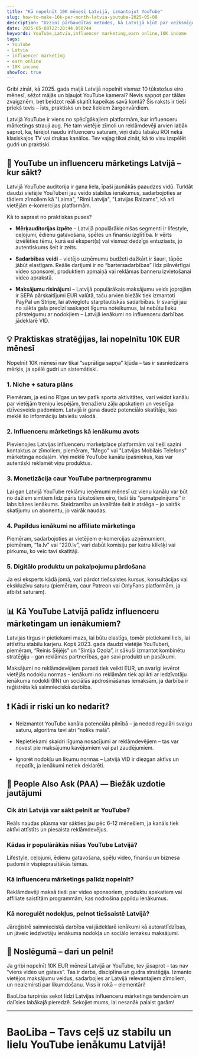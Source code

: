 ```yaml
---
title: "Kā nopelnīt 10K mēnesī Latvijā, izmantojot YouTube"
slug: how-to-make-10k-per-month-latvia-youtube-2025-05-08
description: "Uzzini pārbaudītas metodes, kā Latvijā kļūt par veiksmīgu YouTube influenceri un nopelnīt vismaz 10K EUR mēnesī ar influenceru mārketingu, efektīvu satura stratēģiju un vietējo maksājumu risinājumu izmantošanu."
date: 2025-05-08T22:20:44.050744
keywords: YouTube,Latvia,influencer marketing,earn online,10K income
tags:
- YouTube
- Latvia
- influencer marketing
- earn online
- 10K income
showToc: true
---
```


Gribi zināt, kā 2025. gada maijā Latvijā nopelnīt vismaz 10 tūkstošus eiro mēnesī, sēžot mājās un bļaujot YouTube kamerai? Nevis sapņot par tālām zvaigznēm, bet beidzot reāli skaitīt kapeikas savā kontā? Šis raksts ir tieši priekš tevis – īsts, praktisks un bez liekiem žargonvārdiem.

Latvijā YouTube ir viens no spēcīgākajiem platformām, kur influenceru mārketings strauji aug. Pie tam vietējie zīmoli un reklāmdevēji arvien labāk saprot, ka, tērējot naudu influenceru saturam, viņi dabū labāku ROI nekā klasiskajos TV vai drukas kanālos. Tev vajag tikai zināt, kā to visu izspēlēt gudri un praktiski.

## 📢 YouTube un influenceru mārketings Latvijā – kur sākt?

Latvijā YouTube auditorija ir gana liela, īpaši jaunākās paaudzes vidū. Turklāt daudzi vietējie YouTuberi jau veido stabilus ienākumus, sadarbojoties ar tādiem zīmoliem kā "Laima", "Rimi Latvija", "Latvijas Balzams", kā arī vietējām e-komercijas platformām.

Kā to saprast no praktiskas puses?

- **Mērķauditorijas izpēte** – Latvijā populārākie nišas segmenti ir lifestyle, ceļojumi, ēdienu gatavošana, spēles un finanšu izglītība. Ir vērts izvēlēties tēmu, kurā esi ekspert(s) vai vismaz dedzīgs entuziasts, jo autentiskums šeit ir zelts.

- **Sadarbības veidi** – vietējo uzņēmumu budžeti dažkārt ir šauri, tāpēc jābūt elastīgam. Reālie darījumi ir no “bartersadarbības” līdz pilnvērtīgai video sponsorei, produktiem apmaiņā vai reklāmas banneru izvietošanai video aprakstā.

- **Maksājumu risinājumi** – Latvijā populārākais maksājumu veids joprojām ir SEPA pārskaitījumi EUR valūtā, taču arvien biežāk tiek izmantoti PayPal un Stripe, lai atvieglotu starptautiskās sadarbības. Ir svarīgi jau no sākta gala precīzi saskaņot līguma noteikumus, lai nebūtu lieku pārsteigumu ar nodokļiem – Latvijā ienākumi no influenceru darbības jādeklarē VID.

## 💡 Praktiskas stratēģijas, lai nopelnītu 10K EUR mēnesī

Nopelnīt 10K mēnesī nav tikai “saprātīga sapņa” kļūda – tas ir sasniedzams mērķis, ja spēlē gudri un sistemātiski.

### 1. Niche + satura plāns

Piemēram, ja esi no Rīgas un tev patīk sporta aktivitātes, vari veidot kanālu par vietējām treniņu iespējām, trenažieru zāļu apskatiem un veselīga dzīvesveida padomiem. Latvijā ir gana daudz potenciālo skatītāju, kas meklē šo informāciju latviešu valodā.

### 2. Influenceru mārketings kā ienākumu avots

Pievienojies Latvijas influenceru marketplace platformām vai tieši sazini kontaktus ar zīmoliem, piemēram, "Mego" vai "Latvijas Mobilais Telefons" mārketinga nodaļām. Viņi meklē YouTube kanālu īpašniekus, kas var autentiski reklamēt viņu produktus.

### 3. Monetizācija caur YouTube partnerprogrammu

Lai gan Latvijā YouTube reklāmu ieņēmumi mēnesī uz vienu kanālu var būt no dažiem simtiem līdz pāris tūkstošiem eiro, tieši šis “pamatpelnījums” ir labs bāzes ienākums. Steidzamība un kvalitāte šeit ir atslēga – jo vairāk skatījumu un abonentu, jo vairāk naudas.

### 4. Papildus ienākumi no affiliate mārketinga

Piemēram, sadarbojoties ar vietējiem e-komercijas uzņēmumiem, piemēram, “1a.lv” vai “220.lv”, vari dabūt komisiju par katru klikšķi vai pirkumu, ko veic tavi skatītāji.

### 5. Digitālo produktu un pakalpojumu pārdošana

Ja esi eksperts kādā jomā, vari pārdot tiešsaistes kursus, konsultācijas vai ekskluzīvu saturu (piemēram, caur Patreon vai OnlyFans platformām, ja atbilst saturam).

## 📊 Kā YouTube Latvijā palīdz influenceru mārketingam un ienākumiem?

Latvijas tirgus ir pietiekami mazs, lai būtu elastīgs, tomēr pietiekami liels, lai attīstītu stabilu karjeru. Kopš 2023. gada daudzi vietējie YouTuberi, piemēram, “Reinis Sējējs” un “Sintija Ozola”, ir sākuši izmantot kombinētu stratēģiju – gan reklāmas partnerības, gan savi produkti un pasākumi.

Maksājumi no reklāmdevējiem parasti tiek veikti EUR, un svarīgi ievērot vietējās nodokļu normas – ienākumi no reklāmām tiek aplikti ar iedzīvotāju ienākuma nodokli (IIN) un sociālās apdrošināšanas iemaksām, ja darbība ir reģistrēta kā saimnieciskā darbība.

## ❗ Kādi ir riski un ko nedarīt?

- Neizmantot YouTube kanāla potenciālu pilnībā – ja nedod regulāri svaigu saturu, algoritms tevi ātri “noliks malā”.

- Nepietiekami skaidri līguma nosacījumi ar reklāmdevējiem – tas var novest pie maksājumu kavējumiem vai pat zaudējumiem.

- Ignorēt nodokļu un likumu normas – Latvijā VID ir diezgan aktīvs un nepatīk, ja ienākumi netiek deklarēti.

## 🤔 People Also Ask (PAA) — Biežāk uzdotie jautājumi

### Cik ātri Latvijā var sākt pelnīt ar YouTube?

Reāls naudas plūsma var sākties jau pēc 6-12 mēnešiem, ja kanāls tiek aktīvi attīstīts un piesaista reklāmdevējus.

### Kādas ir populārākās nišas YouTube Latvijā?

Lifestyle, ceļojumi, ēdienu gatavošana, spēļu video, finanšu un biznesa padomi ir vispieprasītākās tēmas.

### Kā influenceru mārketings palīdz nopelnīt?

Reklāmdevēji maksā tieši par video sponsoriem, produktu apskatiem vai affiliate saistītām programmām, kas nodrošina papildu ienākumus.

### Kā noregulēt nodokļus, pelnot tiešsaistē Latvijā?

Jāreģistrē saimnieciskā darbība vai jādeklarē ienākumi kā autoratlīdzības, un jāveic iedzīvotāju ienākuma nodokļa un sociālo iemaksu maksājumi.

## 💪 Noslēgumā – dari un pelni!

Ja gribi nopelnīt 10K EUR mēnesī Latvijā ar YouTube, tev jāsaprot – tas nav “viens video un gatavs”. Tas ir darbs, disciplīna un gudra stratēģija. Izmanto vietējos maksājumu veidus, sadarbojies ar Latvijā relevantajiem zīmoliem, un neaizmirsti par likumdošanu. Viss ir rokā – elementāri!

BaoLiba turpinās sekot līdzi Latvijas influenceru mārketinga tendencēm un dalīsies labākajā pieredzē. Sekojiet mums, lai nesanāk palaist garām!

---

# BaoLiba – Tavs ceļš uz stabilu un lielu YouTube ienākumu Latvijā!